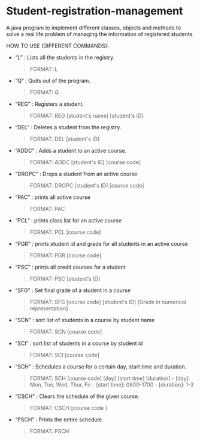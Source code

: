 # Student-registration-management
A java program to implement different classes, objects and methods to solve a real life problem of managing the information of registered students.

HOW TO USE (DIFFERENT COMMANDS):
 - “L” : Lists all the students in the registry.
	> FORMAT: L

 - “Q” : Quits out of the program.
	> FORMAT: Q 

 - “REG” : Registers a student.
	> FORMAT: REG [student's name] [student's ID] 

 - “DEL” : Deletes a student from the registry. 
	> FORMAT: DEL [student's ID]

 - “ADDC” : Adds a student to an active course.
	> FORMAT: ADDC [student's ID] [course code] 

 - “DROPC” : Drops a student from an active course
	> FORMAT: DROPC [student's ID] [course code] 

 - “PAC” : prints all active course
	> FORMAT: PAC

 - “PCL” : prints class list for an active course
	> FORMAT: PCL [course code]

 - “PGR” : prints student id and grade for all students in an active course
	> FORMAT: PGR [course code]

 - “PSC” : prints all credit courses for a student
	> FORMAT: PSC [student's ID]

 - “SFG” : Set final grade of a student in a course
	> FORMAT: SFG [course code] [student's ID] [Grade in numerical representation]

 - “SCN” : sort list of students in a course by student name
	> FORMAT: SCN [course code]

 - “SCI” : sort list of students in a course by student id 
	> FORMAT: SCI [course code]

 - “SCH” : Schedules a course for a certain day, start time and duration. 
	> FORMAT: SCH [course code] [day] [start time]  [duration]
		- [day]: Mon, Tue, Wed, Thur, Fri
		- [start time]: 0800-1700
		- [duration]: 1-3

 - “CSCH” : Clears the schedule of the given course.
	> FORMAT: CSCH [course code ]

 - “PSCH” : Prints the entire schedule.
	> FORMAT: PSCH
